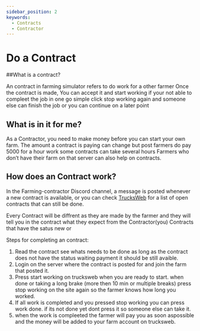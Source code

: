 ```yaml
---
sidebar_position: 2
keywords:
  - Contracts
  - Contractor 
---
```


# Do a Contract

##What is a contract?

An contract in farming simulator refers to do work for a other farmer
Once the contract is made, You can accept it and start working if your not able to compleet the job in one go simple click stop working again and someone else can finish the job or you can continue on a later point

## What is in it for me?

As a Contractor, you need to make money before you can start your own farm. 
The amount a contract is paying can change but post farmers do pay 5000 for a hour work some contracts can take several hours
Farmers who don’t have their farm on that server can also help on contracts.

## How does an Contract work?

In the Farming-contractor Discord channel, a message is posted whenever a new contract is available, or you can check [TrucksWeb](https://trucksweb.globalcargovtc.com/farming/contract/overview/contracts) for a list of open contracts that can still be done.

Every Contract will be diffrent as they are made by the farmer and they will tell you in the contract what they expect from the Contractor(you)
Contracts that have the satus new or 

Steps for completing an contract:

1. Read the contract see whats needs to be done as long as the contract does not have the status waiting payment it should be still avaible.
2. Login on the server where the contract is posted for and join the farm that posted it.
3. Press start working on trucksweb when you are ready to start. when done or taking a long brake (more then 10 min or multiple breaks) press stop working on the site again so the farmer knows how long you worked.
4. If all work is completed and you pressed stop working you can press work done. if its not done yet dont press it so someone else can take it.
5. when the work is compleeted the farmer will pay you as soon aspossible and the money will be added to your farm account on trucksweb.
